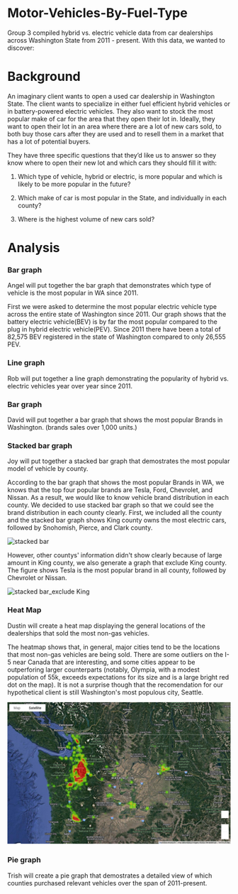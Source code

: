# Motor-Vehicles-By-Fuel-Type

Group 3 compiled hybrid vs. electric vehicle data from car dealerships across Washington State from 2011 - present. With this data, we wanted to discover:


# **Background**
An imaginary client wants to open a used car dealership in Washington State. The client wants to specialize in either fuel efficient hybrid vehicles or in battery-powered electric vehicles. They also want to stock the most popular make of car for the area that they open their lot in. Ideally, they want to open their lot in an area where there are a lot of new cars sold, to both buy those cars after they are used and to resell them in a market that has a lot of potential buyers.

They have three specific questions that they’d like us to answer so they know where to open their new lot and which cars they should fill it with:

  1. Which type of vehicle, hybrid or electric, is more popular and which is likely to be more popular in the future?

  2. Which make of car is most popular in the State, and individually in each county?

  3. Where is the highest volume of new cars sold?


# **Analysis**

### Bar graph 

Angel will put together the bar graph that demonstrates which type of vehicle is the most popular in WA since 2011.

First we were asked to determine the most popular electric vehicle type across the entire state of Washington since 2011. Our graph shows that the battery electric vehicle(BEV) is by far the most popular compared to the plug in hybrid electric vehicle(PEV). Since 2011 there have been a total of 82,575 BEV registered in the state of Washington compared to only 26,555 PEV.

### Line graph

Rob will put together a line graph demonstrating the popularity of hybrid vs. electric vehicles year over year since 2011.

### Bar graph

David will put together a bar graph that shows the most popular Brands in Washington. (brands sales over 1,000 units.) 

### Stacked bar graph

Joy will put together a stacked bar graph that demostrates the most popular model of vehicle by county.

According to the bar graph that shows the most popular Brands in WA, we knows that the top four popular brands are Tesla, Ford, Chevrolet, and Nissan. As a result, we would like to know vehicle brand distribution in each county. We decided to use stacked bar graph so that we could see the brand distribution in each county clearly. First, we included all the county and the stacked bar graph shows King county owns the most electric cars, followed by Snohomish,  Pierce, and Clark county.

![stacked bar](https://user-images.githubusercontent.com/114762540/204717094-adb0ff00-ee91-4de6-9cd5-59a4394774c1.png)


However, other countys' information didn't show clearly because of large amount in King county, we also generate a graph that exclude King county. The figure shows Tesla is the most popular brand in all county, followed by Chevrolet or Nissan.

![stacked bar_exclude King](https://user-images.githubusercontent.com/114762540/204717120-97c1a2de-0b0a-4042-80f2-a8e38d90a27f.png)


### Heat Map

Dustin will create a heat map displaying the general locations of the dealerships that sold the most non-gas vehicles.

The heatmap shows that, in general, major cities tend to be the locations that most non-gas vehicles are being sold. There are some outliers on the I-5 near Canada that are interesting, and some cities appear to be outperforing larger counterparts (notably, Olympia, with a modest population of 55k, exceeds expectations for its size and is a large bright red dot on the map). It is not a surprise though that the recomendation for our hypothetical client is still Washington's most populous city, Seattle.

![output_heatmap_figure](https://github.com/Dustin-Oakes/Motor-Vehicles-By-Fuel-Type/blob/d689497aab94a960865072085663995d1eec17a8/Dustin/heatmap%20figure.png)

### Pie graph

Trish will create a pie graph that demostrates a detailed view of which counties purchased relevant vehicles over the span of 2011-present.
